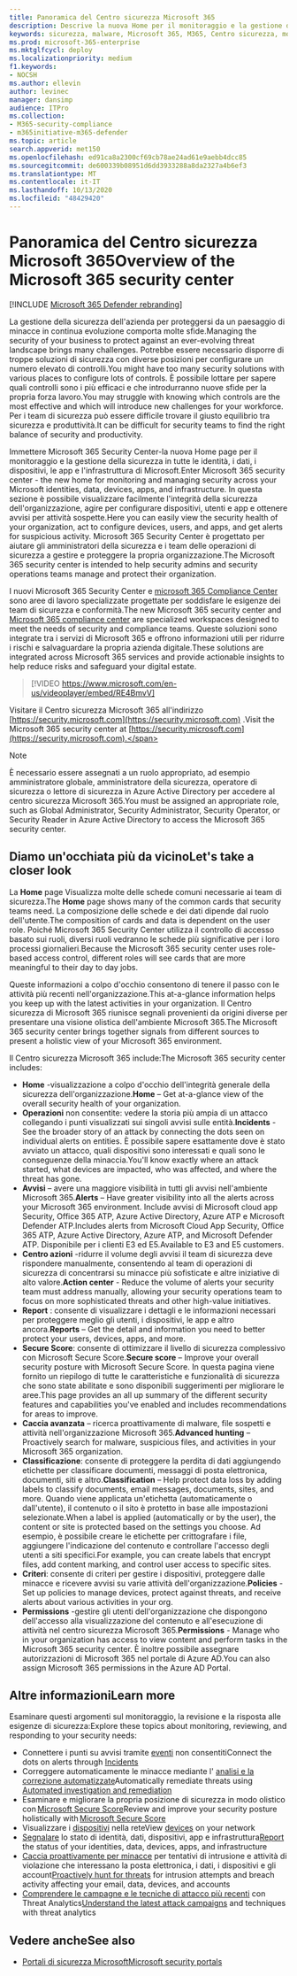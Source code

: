 ```yaml
---
title: Panoramica del Centro sicurezza Microsoft 365
description: Descrive la nuova Home per il monitoraggio e la gestione della sicurezza in tutte le identità, i dati, i dispositivi e le app di Microsoft.
keywords: sicurezza, malware, Microsoft 365, M365, Centro sicurezza, monitoraggio, report, identità, dati, dispositivi, app
ms.prod: microsoft-365-enterprise
ms.mktglfcycl: deploy
ms.localizationpriority: medium
f1.keywords:
- NOCSH
ms.author: ellevin
author: levinec
manager: dansimp
audience: ITPro
ms.collection:
- M365-security-compliance
- m365initiative-m365-defender
ms.topic: article
search.appverid: met150
ms.openlocfilehash: ed91ca8a2300cf69cb78ae24ad61e9aebb4dcc85
ms.sourcegitcommit: de600339b08951d6dd3933288a8da2327a4b6ef3
ms.translationtype: MT
ms.contentlocale: it-IT
ms.lasthandoff: 10/13/2020
ms.locfileid: "48429420"
---
```

# <a name="overview-of-the-microsoft-365-security-center"></a><span data-ttu-id="9ee56-104">Panoramica del Centro sicurezza Microsoft 365</span><span class="sxs-lookup"><span data-stu-id="9ee56-104">Overview of the Microsoft 365 security center</span></span>

[!INCLUDE [Microsoft 365 Defender rebranding](../includes/microsoft-defender.md)]


<span data-ttu-id="9ee56-105">La gestione della sicurezza dell'azienda per proteggersi da un paesaggio di minacce in continua evoluzione comporta molte sfide.</span><span class="sxs-lookup"><span data-stu-id="9ee56-105">Managing the security of your business to protect against an ever-evolving threat landscape brings many challenges.</span></span> <span data-ttu-id="9ee56-106">Potrebbe essere necessario disporre di troppe soluzioni di sicurezza con diverse posizioni per configurare un numero elevato di controlli.</span><span class="sxs-lookup"><span data-stu-id="9ee56-106">You might have too many security solutions with various places to configure lots of controls.</span></span> <span data-ttu-id="9ee56-107">È possibile lottare per sapere quali controlli sono i più efficaci e che introdurranno nuove sfide per la propria forza lavoro.</span><span class="sxs-lookup"><span data-stu-id="9ee56-107">You may struggle with knowing which controls are the most effective and which will introduce new challenges for your workforce.</span></span> <span data-ttu-id="9ee56-108">Per i team di sicurezza può essere difficile trovare il giusto equilibrio tra sicurezza e produttività.</span><span class="sxs-lookup"><span data-stu-id="9ee56-108">It can be difficult for security teams to find the right balance of security and productivity.</span></span>

<span data-ttu-id="9ee56-109">Immettere Microsoft 365 Security Center-la nuova Home page per il monitoraggio e la gestione della sicurezza in tutte le identità, i dati, i dispositivi, le app e l'infrastruttura di Microsoft.</span><span class="sxs-lookup"><span data-stu-id="9ee56-109">Enter Microsoft 365 security center - the new home for monitoring and managing security across your Microsoft identities, data, devices, apps, and infrastructure.</span></span> <span data-ttu-id="9ee56-110">In questa sezione è possibile visualizzare facilmente l'integrità della sicurezza dell'organizzazione, agire per configurare dispositivi, utenti e app e ottenere avvisi per attività sospette.</span><span class="sxs-lookup"><span data-stu-id="9ee56-110">Here you can easily view the security health of your organization, act to configure devices, users, and apps, and get alerts for suspicious activity.</span></span> <span data-ttu-id="9ee56-111">Microsoft 365 Security Center è progettato per aiutare gli amministratori della sicurezza e i team delle operazioni di sicurezza a gestire e proteggere la propria organizzazione.</span><span class="sxs-lookup"><span data-stu-id="9ee56-111">The Microsoft 365 security center is intended to help security admins and security operations teams manage and protect their organization.</span></span>

<span data-ttu-id="9ee56-112">I nuovi Microsoft 365 Security Center e [microsoft 365 Compliance Center](https://docs.microsoft.com/microsoft-365/compliance/microsoft-365-compliance-center) sono aree di lavoro specializzate progettate per soddisfare le esigenze dei team di sicurezza e conformità.</span><span class="sxs-lookup"><span data-stu-id="9ee56-112">The new Microsoft 365 security center and [Microsoft 365 compliance center](https://docs.microsoft.com/microsoft-365/compliance/microsoft-365-compliance-center) are specialized workspaces designed to meet the needs of security and compliance teams.</span></span> <span data-ttu-id="9ee56-113">Queste soluzioni sono integrate tra i servizi di Microsoft 365 e offrono informazioni utili per ridurre i rischi e salvaguardare la propria azienda digitale.</span><span class="sxs-lookup"><span data-stu-id="9ee56-113">These solutions are integrated across Microsoft 365 services and provide actionable insights to help reduce risks and safeguard your digital estate.</span></span>

>[!VIDEO https://www.microsoft.com/en-us/videoplayer/embed/RE4BmvV]

<span data-ttu-id="9ee56-114">Visitare il Centro sicurezza Microsoft 365 all'indirizzo [https://security.microsoft.com](https://security.microsoft.com) .</span><span class="sxs-lookup"><span data-stu-id="9ee56-114">Visit the Microsoft 365 security center at [https://security.microsoft.com](https://security.microsoft.com).</span></span> 

> [!NOTE]
> <span data-ttu-id="9ee56-115">È necessario essere assegnati a un ruolo appropriato, ad esempio amministratore globale, amministratore della sicurezza, operatore di sicurezza o lettore di sicurezza in Azure Active Directory per accedere al centro sicurezza Microsoft 365.</span><span class="sxs-lookup"><span data-stu-id="9ee56-115">You must be assigned an appropriate role, such as Global Administrator, Security Administrator, Security Operator, or Security Reader in Azure Active Directory to access the Microsoft 365 security center.</span></span>


## <a name="lets-take-a-closer-look"></a><span data-ttu-id="9ee56-116">Diamo un'occhiata più da vicino</span><span class="sxs-lookup"><span data-stu-id="9ee56-116">Let's take a closer look</span></span>

<span data-ttu-id="9ee56-117">La **Home** page Visualizza molte delle schede comuni necessarie ai team di sicurezza.</span><span class="sxs-lookup"><span data-stu-id="9ee56-117">The **Home** page shows many of the common cards that security teams need.</span></span> <span data-ttu-id="9ee56-118">La composizione delle schede e dei dati dipende dal ruolo dell'utente.</span><span class="sxs-lookup"><span data-stu-id="9ee56-118">The composition of cards and data is dependent on the user role.</span></span> <span data-ttu-id="9ee56-119">Poiché Microsoft 365 Security Center utilizza il controllo di accesso basato sui ruoli, diversi ruoli vedranno le schede più significative per i loro processi giornalieri.</span><span class="sxs-lookup"><span data-stu-id="9ee56-119">Because the Microsoft 365 security center uses role-based access control, different roles will see cards that are more meaningful to their day to day jobs.</span></span>  

<span data-ttu-id="9ee56-120">Queste informazioni a colpo d'occhio consentono di tenere il passo con le attività più recenti nell'organizzazione.</span><span class="sxs-lookup"><span data-stu-id="9ee56-120">This at-a-glance information helps you keep up with the latest activities in your organization.</span></span> <span data-ttu-id="9ee56-121">Il Centro sicurezza di Microsoft 365 riunisce segnali provenienti da origini diverse per presentare una visione olistica dell'ambiente Microsoft 365.</span><span class="sxs-lookup"><span data-stu-id="9ee56-121">The Microsoft 365 security center brings together signals from different sources to present a holistic view of your Microsoft 365 environment.</span></span>

<span data-ttu-id="9ee56-122">Il Centro sicurezza Microsoft 365 include:</span><span class="sxs-lookup"><span data-stu-id="9ee56-122">The Microsoft 365 security center includes:</span></span>

* <span data-ttu-id="9ee56-123">**Home** -visualizzazione a colpo d'occhio dell'integrità generale della sicurezza dell'organizzazione.</span><span class="sxs-lookup"><span data-stu-id="9ee56-123">**Home** – Get at-a-glance view of the overall security health of your organization.</span></span>
* <span data-ttu-id="9ee56-124">**Operazioni** non consentite: vedere la storia più ampia di un attacco collegando i punti visualizzati sui singoli avvisi sulle entità.</span><span class="sxs-lookup"><span data-stu-id="9ee56-124">**Incidents** - See the broader story of an attack by connecting the dots seen on individual alerts on entities.</span></span> <span data-ttu-id="9ee56-125">È possibile sapere esattamente dove è stato avviato un attacco, quali dispositivi sono interessati e quali sono le conseguenze della minaccia.</span><span class="sxs-lookup"><span data-stu-id="9ee56-125">You'll know exactly where an attack started, what devices are impacted, who was affected, and where the threat has gone.</span></span>
* <span data-ttu-id="9ee56-126">**Avvisi** – avere una maggiore visibilità in tutti gli avvisi nell'ambiente Microsoft 365.</span><span class="sxs-lookup"><span data-stu-id="9ee56-126">**Alerts** – Have greater visibility into all the alerts across your Microsoft 365 environment.</span></span> <span data-ttu-id="9ee56-127">Include avvisi di Microsoft cloud app Security, Office 365 ATP, Azure Active Directory, Azure ATP e Microsoft Defender ATP.</span><span class="sxs-lookup"><span data-stu-id="9ee56-127">Includes alerts from Microsoft Cloud App Security, Office 365 ATP, Azure Active Directory, Azure ATP, and Microsoft Defender ATP.</span></span> <span data-ttu-id="9ee56-128">Disponibile per i clienti E3 ed E5.</span><span class="sxs-lookup"><span data-stu-id="9ee56-128">Available to E3 and E5 customers.</span></span>  
* <span data-ttu-id="9ee56-129">**Centro azioni** -ridurre il volume degli avvisi il team di sicurezza deve rispondere manualmente, consentendo al team di operazioni di sicurezza di concentrarsi su minacce più sofisticate e altre iniziative di alto valore.</span><span class="sxs-lookup"><span data-stu-id="9ee56-129">**Action center** - Reduce the volume of alerts your security team must address manually, allowing your security operations team to focus on more sophisticated threats and other high-value initiatives.</span></span>
* <span data-ttu-id="9ee56-130">**Report** : consente di visualizzare i dettagli e le informazioni necessari per proteggere meglio gli utenti, i dispositivi, le app e altro ancora.</span><span class="sxs-lookup"><span data-stu-id="9ee56-130">**Reports** – Get the detail and information you need to better protect your users, devices, apps, and more.</span></span>
* <span data-ttu-id="9ee56-131">**Secure Score**: consente di ottimizzare il livello di sicurezza complessivo con Microsoft Secure Score.</span><span class="sxs-lookup"><span data-stu-id="9ee56-131">**Secure score** – Improve your overall security posture with Microsoft Secure Score.</span></span> <span data-ttu-id="9ee56-132">In questa pagina viene fornito un riepilogo di tutte le caratteristiche e funzionalità di sicurezza che sono state abilitate e sono disponibili suggerimenti per migliorare le aree.</span><span class="sxs-lookup"><span data-stu-id="9ee56-132">This page provides an all up summary of the different security features and capabilities you've enabled and includes recommendations for areas to improve.</span></span>
* <span data-ttu-id="9ee56-133">**Caccia avanzata** – ricerca proattivamente di malware, file sospetti e attività nell'organizzazione Microsoft 365.</span><span class="sxs-lookup"><span data-stu-id="9ee56-133">**Advanced hunting** – Proactively search for malware, suspicious files, and activities in your Microsoft 365 organization.</span></span>
* <span data-ttu-id="9ee56-134">**Classificazione**: consente di proteggere la perdita di dati aggiungendo etichette per classificare documenti, messaggi di posta elettronica, documenti, siti e altro.</span><span class="sxs-lookup"><span data-stu-id="9ee56-134">**Classification** – Help protect data loss by adding labels to classify documents, email messages, documents, sites, and more.</span></span> <span data-ttu-id="9ee56-135">Quando viene applicata un'etichetta (automaticamente o dall'utente), il contenuto o il sito è protetto in base alle impostazioni selezionate.</span><span class="sxs-lookup"><span data-stu-id="9ee56-135">When a label is applied (automatically or by the user), the content or site is protected based on the settings you choose.</span></span> <span data-ttu-id="9ee56-136">Ad esempio, è possibile creare le etichette per crittografare i file, aggiungere l'indicazione del contenuto e controllare l'accesso degli utenti a siti specifici.</span><span class="sxs-lookup"><span data-stu-id="9ee56-136">For example, you can create labels that encrypt files, add content marking, and control user access to specific sites.</span></span>
* <span data-ttu-id="9ee56-137">**Criteri**: consente di criteri per gestire i dispositivi, proteggere dalle minacce e ricevere avvisi su varie attività dell'organizzazione.</span><span class="sxs-lookup"><span data-stu-id="9ee56-137">**Policies** - Set up policies to manage devices, protect against threats, and receive alerts about various activities in your org.</span></span>
* <span data-ttu-id="9ee56-138">**Permissions** -gestire gli utenti dell'organizzazione che dispongono dell'accesso alla visualizzazione del contenuto e all'esecuzione di attività nel centro sicurezza Microsoft 365.</span><span class="sxs-lookup"><span data-stu-id="9ee56-138">**Permissions** - Manage who in your organization has access to view content and perform tasks in the Microsoft 365 security center.</span></span> <span data-ttu-id="9ee56-139">È inoltre possibile assegnare autorizzazioni di Microsoft 365 nel portale di Azure AD.</span><span class="sxs-lookup"><span data-stu-id="9ee56-139">You can also assign Microsoft 365 permissions in the Azure AD Portal.</span></span>

## <a name="learn-more"></a><span data-ttu-id="9ee56-140">Altre informazioni</span><span class="sxs-lookup"><span data-stu-id="9ee56-140">Learn more</span></span>

<span data-ttu-id="9ee56-141">Esaminare questi argomenti sul monitoraggio, la revisione e la risposta alle esigenze di sicurezza:</span><span class="sxs-lookup"><span data-stu-id="9ee56-141">Explore these topics about monitoring, reviewing, and responding to your security needs:</span></span>

- <span data-ttu-id="9ee56-142">Connettere i punti su avvisi tramite [eventi](incident-queue.md) non consentiti</span><span class="sxs-lookup"><span data-stu-id="9ee56-142">Connect the dots on alerts through [Incidents](incident-queue.md)</span></span>
- <span data-ttu-id="9ee56-143">Correggere automaticamente le minacce mediante l' [analisi e la correzione automatizzate](mtp-autoir.md)</span><span class="sxs-lookup"><span data-stu-id="9ee56-143">Automatically remediate threats using [Automated investigation and remediation](mtp-autoir.md)</span></span>
- <span data-ttu-id="9ee56-144">Esaminare e migliorare la propria posizione di sicurezza in modo olistico con [Microsoft Secure Score](microsoft-secure-score.md)</span><span class="sxs-lookup"><span data-stu-id="9ee56-144">Review and improve your security posture holistically with [Microsoft Secure Score](microsoft-secure-score.md)</span></span>
- <span data-ttu-id="9ee56-145">Visualizzare i [dispositivi](device-profile.md) nella rete</span><span class="sxs-lookup"><span data-stu-id="9ee56-145">View [devices](device-profile.md) on your network</span></span>
- <span data-ttu-id="9ee56-146">[Segnalare](monitoring-and-reporting.md) lo stato di identità, dati, dispositivi, app e infrastruttura</span><span class="sxs-lookup"><span data-stu-id="9ee56-146">[Report](monitoring-and-reporting.md) the status of your identities, data, devices, apps, and infrastructure</span></span>
- <span data-ttu-id="9ee56-147">[Caccia proattivamente per minacce](advanced-hunting-overview.md) per tentativi di intrusione e attività di violazione che interessano la posta elettronica, i dati, i dispositivi e gli account</span><span class="sxs-lookup"><span data-stu-id="9ee56-147">[Proactively hunt for threats](advanced-hunting-overview.md) for intrusion attempts and breach activity affecting your email, data, devices, and accounts</span></span>
- <span data-ttu-id="9ee56-148">[Comprendere le campagne e le tecniche di attacco più recenti](latest-attack-campaigns.md) con Threat Analytics</span><span class="sxs-lookup"><span data-stu-id="9ee56-148">[Understand the latest attack campaigns](latest-attack-campaigns.md) and techniques with threat analytics</span></span>

## <a name="see-also"></a><span data-ttu-id="9ee56-149">Vedere anche</span><span class="sxs-lookup"><span data-stu-id="9ee56-149">See also</span></span>

- [<span data-ttu-id="9ee56-150">Portali di sicurezza Microsoft</span><span class="sxs-lookup"><span data-stu-id="9ee56-150">Microsoft security portals</span></span>](portals.md)
